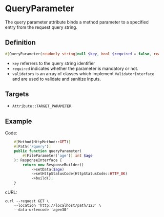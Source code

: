 # QueryParameter

The query parameter attribute binds a method parameter to a specified entry from the request query string.

## Definition
```php
#[QueryParameter(readonly string|null $key, bool $required = false, readonly ValidatorInterface[] $validators = [])]
```

- `key` referrers to the query string identifier
- `required` indicates whether the parameter is mandatory or not.
- `validators` is an array of classes which implement `ValidatorInterface` and are used to validate and sanitize inputs.

## Targets

- `Attribute::TARGET_PARAMETER`

## Example

Code:
```php
    #[Method(HttpMethod::GET)]
    #[Path('/query')]
    public function queryParameter(
        #[FileParameter('age')] int $age
    ): ResponseInterface {
        return new ResponseBuilder()
            ->setData($age)
            ->setHttpStatusCode(HttpStatusCode::HTTP_OK)
            ->build();
    }
```

cURL:
```shell
curl --request GET \
    --location 'http://localhost/path/123' \
    --data-urlencode 'age=30'
```
